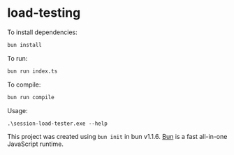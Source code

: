 # load-testing

To install dependencies:

```bash
bun install
```

To run:

```bash
bun run index.ts
```

To compile:
```bash
bun run compile
```

Usage:
```
.\session-load-tester.exe --help
```

This project was created using `bun init` in bun v1.1.6. [Bun](https://bun.sh) is a fast all-in-one JavaScript runtime.
